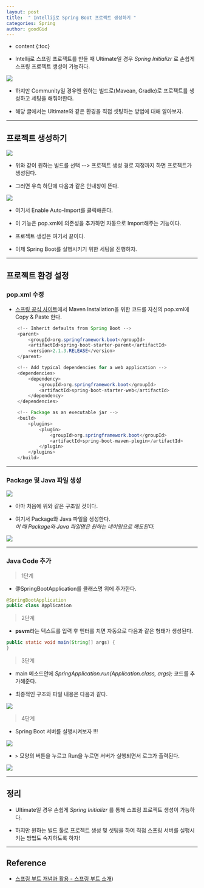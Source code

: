 ```yaml
---
layout: post
title:  " Intellij로 Spring Boot 프로젝트 생성하기 "
categories: Spring
author: goodGid
---
```

* content
{:toc}

* Intellij로 스프링 프로젝트를 만들 때 Ultimate일 경우 *Spring Initializr* 로 손쉽게 스프링 프로젝트 생성이 가능하다.

![](/assets/img/java/springboot_initializr_1.png)

* 하지만 Community일 경우엔 원하는 빌드로(Mavean, Gradle)로 프로젝트를 생성하고 세팅을 해줘야한다.

* 해당 글에서는 Ultimate와 같은 환경을 직접 셋팅하는 방법에 대해 알아보자.








---

## 프로젝트 생성하기

![](/assets/img/java/springboot_initializr_2.png)

* 위와 같이 원하는 빌드를 선택 --> 프로젝트 생성 경로 지정까지 하면 프로젝트가 생성된다.

* 그러면 우측 하단에 다음과 같은 안내창이 뜬다.

![](/assets/img/java/springboot_initializr_3.png)

* 여기서 Enable Auto-Import를 클릭해준다.

* 이 기능은 pop.xml에 의존성을 추가하면 자동으로 Import해주는 기능이다.

* 프로젝트 생성은 여기서 끝이다. 

* 이제 Spring Boot를 실행시키기 위한 세팅을 진행하자.

---

## 프로젝트 환경 설정

### pop.xml 수정

* [스프링 공식 사이트](https://docs.spring.io/spring-boot/docs/2.1.3.RELEASE/reference/htmlsingle/#getting-started-maven-installation)에서 Maven Installation을 위한 코드를 자신의 pop.xml에 Copy & Paste 한다.

``` java
  	<!-- Inherit defaults from Spring Boot -->
	<parent>
		<groupId>org.springframework.boot</groupId>
		<artifactId>spring-boot-starter-parent</artifactId>
		<version>2.1.3.RELEASE</version>
	</parent>

	<!-- Add typical dependencies for a web application -->
	<dependencies>
		<dependency>
			<groupId>org.springframework.boot</groupId>
			<artifactId>spring-boot-starter-web</artifactId>
		</dependency>
	</dependencies>

	<!-- Package as an executable jar -->
	<build>
		<plugins>
			<plugin>
				<groupId>org.springframework.boot</groupId>
				<artifactId>spring-boot-maven-plugin</artifactId>
			</plugin>
		</plugins>
	</build>
```

---

### Package 및 Java 파일 생성

![](/assets/img/java/springboot_initializr_4.png)

* 아마 처음에 위와 같은 구조일 것이다.

* 여기서 Package와 Java 파일을 생성한다. <br> *이 때 Package와 Java 파일명은 원하는 네이밍으로 해도된다.*

![](/assets/img/java/springboot_initializr_5.png)

---

### Java Code 추가

> 1단계 

* @SpringBootApplication를 클래스명 위에 추가한다.

``` java
@SpringBootApplication
public class Application
```


> 2단계

* **psvm**라는 텍스트를 입력 후 엔터를 치면 자동으로 다음과 같은 형태가 생성된다.

``` java
public static void main(String[] args) {
}
```



> 3단계

* main 메소드안에 *SpringApplication.run(Application.class, args);* 코드를 추가해준다.

* 최종적인 구조와 파일 내용은 다음과 같다.

![](/assets/img/java/springboot_initializr_6.png)
 
> 4단계 

* Spring Boot 서버를 실행시켜보자 !!!

![](/assets/img/java/springboot_initializr_7.png)

* `>` 모양의 버튼을 누르고 Run을 누르면 서버가 실행되면서 로그가 출력된다.

![](/assets/img/java/springboot_initializr_8.png)

---

## 정리

* Ultimate일 경우 손쉽게 *Spring Initializr* 를 통해 스프링 프로젝트 생성이 가능하다.

* 하지만 원하는 빌드 툴로 프로젝트 생성 및 셋팅을 하여 직접 스프링 서버를 실행시키는 방법도 숙지하도록 하자! 

---

## Reference

* [스프링 부트 개념과 활용 - 스프링 부트 소개](https://www.inflearn.com/course/%EC%8A%A4%ED%94%84%EB%A7%81%EB%B6%80%ED%8A%B8/))
